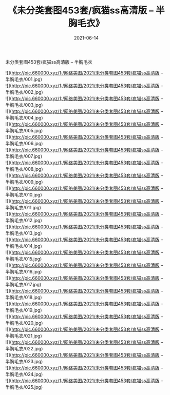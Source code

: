 ﻿---
layout: post
title:  《未分类套图453套/疯猫ss高清版 – 半胸毛衣》
date:   2021-06-14
img: http://pic.660000.xyz/1:/网络美图/2021/未分类套图453套/疯猫ss高清版 – 半胸毛衣/000.jpg
categories: [美女, 清纯, 唯美]
---

未分类套图453套/疯猫ss高清版 – 半胸毛衣

 ![](http://pic.660000.xyz/1:/网络美图/2021/未分类套图453套/疯猫ss高清版 – 半胸毛衣/001.jpg) <br>![](http://pic.660000.xyz/1:/网络美图/2021/未分类套图453套/疯猫ss高清版 – 半胸毛衣/002.jpg) <br>![](http://pic.660000.xyz/1:/网络美图/2021/未分类套图453套/疯猫ss高清版 – 半胸毛衣/003.jpg) <br>![](http://pic.660000.xyz/1:/网络美图/2021/未分类套图453套/疯猫ss高清版 – 半胸毛衣/004.jpg) <br>![](http://pic.660000.xyz/1:/网络美图/2021/未分类套图453套/疯猫ss高清版 – 半胸毛衣/005.jpg) <br>![](http://pic.660000.xyz/1:/网络美图/2021/未分类套图453套/疯猫ss高清版 – 半胸毛衣/006.jpg) <br>![](http://pic.660000.xyz/1:/网络美图/2021/未分类套图453套/疯猫ss高清版 – 半胸毛衣/007.jpg) <br>![](http://pic.660000.xyz/1:/网络美图/2021/未分类套图453套/疯猫ss高清版 – 半胸毛衣/008.jpg) <br>![](http://pic.660000.xyz/1:/网络美图/2021/未分类套图453套/疯猫ss高清版 – 半胸毛衣/009.jpg) <br>![](http://pic.660000.xyz/1:/网络美图/2021/未分类套图453套/疯猫ss高清版 – 半胸毛衣/010.jpg) <br>![](http://pic.660000.xyz/1:/网络美图/2021/未分类套图453套/疯猫ss高清版 – 半胸毛衣/011.jpg) <br>![](http://pic.660000.xyz/1:/网络美图/2021/未分类套图453套/疯猫ss高清版 – 半胸毛衣/012.jpg) <br>![](http://pic.660000.xyz/1:/网络美图/2021/未分类套图453套/疯猫ss高清版 – 半胸毛衣/013.jpg) <br>![](http://pic.660000.xyz/1:/网络美图/2021/未分类套图453套/疯猫ss高清版 – 半胸毛衣/014.jpg) <br>![](http://pic.660000.xyz/1:/网络美图/2021/未分类套图453套/疯猫ss高清版 – 半胸毛衣/015.jpg) <br>![](http://pic.660000.xyz/1:/网络美图/2021/未分类套图453套/疯猫ss高清版 – 半胸毛衣/016.jpg) <br>![](http://pic.660000.xyz/1:/网络美图/2021/未分类套图453套/疯猫ss高清版 – 半胸毛衣/017.jpg) <br>![](http://pic.660000.xyz/1:/网络美图/2021/未分类套图453套/疯猫ss高清版 – 半胸毛衣/018.jpg) <br>![](http://pic.660000.xyz/1:/网络美图/2021/未分类套图453套/疯猫ss高清版 – 半胸毛衣/019.jpg) <br>![](http://pic.660000.xyz/1:/网络美图/2021/未分类套图453套/疯猫ss高清版 – 半胸毛衣/020.jpg) <br>![](http://pic.660000.xyz/1:/网络美图/2021/未分类套图453套/疯猫ss高清版 – 半胸毛衣/021.jpg) <br>![](http://pic.660000.xyz/1:/网络美图/2021/未分类套图453套/疯猫ss高清版 – 半胸毛衣/022.jpg) <br>![](http://pic.660000.xyz/1:/网络美图/2021/未分类套图453套/疯猫ss高清版 – 半胸毛衣/023.jpg) <br>![](http://pic.660000.xyz/1:/网络美图/2021/未分类套图453套/疯猫ss高清版 – 半胸毛衣/024.jpg) <br>![](http://pic.660000.xyz/1:/网络美图/2021/未分类套图453套/疯猫ss高清版 – 半胸毛衣/025.jpg) <br>